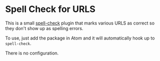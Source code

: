 # Spell Check for URLS

This is a small [spell-check](https://github.com/atom/spell-check) plugin that marks various URLS as correct so they don't show up as spelling errors.

To use, just add the package in Atom and it will automatically hook up to `spell-check`.

There is no configuration.
